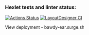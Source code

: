 ### Hexlet tests and linter status:
[![Actions Status](https://github.com/deka13/layout-designer-project-lvl1/workflows/hexlet-check/badge.svg)](https://github.com/deka13/layout-designer-project-lvl1/actions)
[![LayoutDesigner CI](https://github.com/deka13/layout-designer-project-lvl1/actions/workflows/htmlcss.yml/badge.svg)](https://github.com/deka13/layout-designer-project-lvl1/actions/workflows/htmlcss.yml)

View deployment - bawdy-ear.surge.sh
